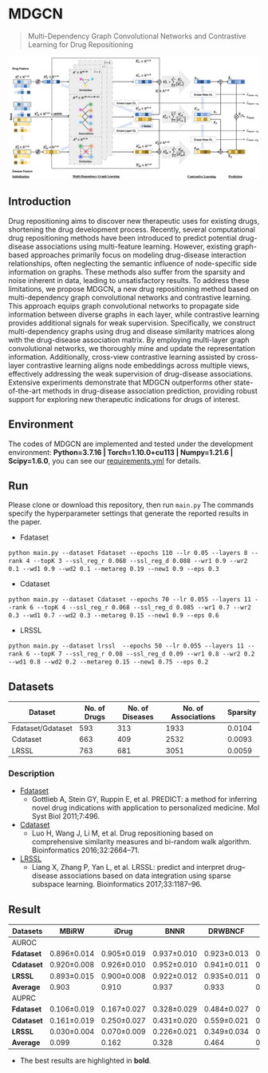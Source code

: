 # MDGCN
> Multi-Dependency Graph Convolutional Networks and Contrastive Learning for Drug Repositioning

![model.png](model.png)

## Introduction
Drug repositioning aims to discover new therapeutic uses for existing drugs, shortening the drug development process. Recently, several computational drug repositioning methods have been introduced to predict potential drug-disease associations using multi-feature learning. However, existing graph-based approaches primarily focus on modeling drug-disease interaction relationships, often neglecting the semantic influence of node-specific side information on graphs. These methods also suffer from the sparsity and noise inherent in data, leading to unsatisfactory results. To address these limitations, we propose MDGCN, a new drug repositioning method based on multi-dependency graph convolutional networks and contrastive learning. This approach equips graph convolutional networks to propagate side information between diverse graphs in each layer, while contrastive learning provides additional signals for weak supervision. Specifically, we construct multi-dependency graphs using drug and disease similarity matrices along with the drug-disease association matrix. By employing multi-layer graph convolutional networks, we thoroughly mine and update the representation information. Additionally, cross-view contrastive learning assisted by cross-layer contrastive learning aligns node embeddings across multiple views, effectively addressing the weak supervision of drug-disease associations. Extensive experiments demonstrate that MDGCN outperforms other state-of-the-art methods in drug-disease association prediction, providing robust support for exploring new therapeutic indications for drugs of interest.

## Environment
The codes of MDGCN are implemented and tested under the development environment: **Python=3.7.16 | Torch=1.10.0+cu113 | Numpy=1.21.6 | Scipy=1.6.0**, you can see our [requirements.yml](requirements.yml) for details.

## Run
Please clone or download this repository, then run `main.py`
The commands specify the hyperparameter settings that generate the reported results in the paper.

- Fdataset
```
python main.py --dataset Fdataset --epochs 110 --lr 0.05 --layers 8 --rank 4 --topK 3 --ssl_reg_r 0.068 --ssl_reg_d 0.088 --wr1 0.9 --wr2 0.1 --wd1 0.9 --wd2 0.1 --metareg 0.19 --new1 0.9 --eps 0.3
```
- Cdataset
```
python main.py --dataset Cdataset --epochs 70 --lr 0.055 --layers 11 --rank 6 --topK 4 --ssl_reg_r 0.068 --ssl_reg_d 0.085 --wr1 0.7 --wr2 0.3 --wd1 0.7 --wd2 0.3 --metareg 0.15 --new1 0.9 --eps 0.6
```
- LRSSL
```
python main.py --dataset lrssl  --epochs 50 --lr 0.055 --layers 11 --rank 6 --topK 7 --ssl_reg_r 0.08 --ssl_reg_d 0.09 --wr1 0.8 --wr2 0.2 --wd1 0.8 --wd2 0.2 --metareg 0.15 --new1 0.75 --eps 0.2
```

## Datasets

| Dataset           | No. of Drugs | No. of Diseases | No. of Associations | Sparsity |
|-------------------|--------------|-----------------|---------------------|----------|
| Fdataset/Gdataset | 593          | 313             | 1933                | 0.0104   |
| Cdataset          | 663          | 409             | 2532                | 0.0093   |
| LRSSL             | 763          | 681             | 3051                | 0.0059   |

[//]: # (| Ldataset&#40;LAGCN&#41;   | 269          | 598             | 18416               | 0.1145   |)
[//]: # (> Data above from [AdaDR]&#40;https://github.com/xinliangSun/AdaDR/tree/main/AdaDR/raw_data/drug_data&#41;)

### Description

- [Fdataset](https://github.com/BioinformaticsCSU/BNNR)
  - Gottlieb A, Stein GY, Ruppin E, et al. PREDICT: a method for inferring novel drug indications with application to personalized medicine. Mol Syst Biol 2011;7:496.
- [Cdataset](https://github.com/BioinformaticsCSU/BNNR)
  - Luo H, Wang J, Li M, et al. Drug repositioning based on comprehensive similarity measures and bi-random walk algorithm. Bioinformatics 2016;32:2664–71.
- [LRSSL](https://github.com/linwang1982/DRIMC)
  - Liang X, Zhang P, Yan L, et al. LRSSL: predict and interpret drug–disease associations based on data integration using sparse subspace learning. Bioinformatics 2017;33:1187–96.

[//]: # (- [Ldataset]&#40;https://github.com/storyandwine/LAGCN&#41;/LAGCN)
[//]: # (  - Yu Z, Huang F, Zhao X, et al. Predicting drug–disease associations through layer attention graph convolutional network. Brief Bioinform 2020;22:1–11.)

## Result
| Datasets    | MBiRW           | iDrug           | BNNR            | DRWBNCF         | AdaDR           | DRHGCN          | MDGCN           |
|-------------|-----------------|-----------------|-----------------|-----------------|-----------------|-----------------|-----------------|
| AUROC |    |     |      |     |     |     |  |
| **Fdataset** | 0.896±0.014     | 0.905±0.019     | 0.937±0.010     | 0.923±0.013     | 0.952±0.006     | 0.948±0.011     | **0.961±0.010** |
| **Cdataset** | 0.920±0.008     | 0.926±0.010     | 0.952±0.010     | 0.941±0.011     | 0.966±0.006     | 0.964±0.005     | **0.972±0.006** |
| **LRSSL**    | 0.893±0.015     | 0.900±0.008     | 0.922±0.012     | 0.935±0.011     | 0.950±0.010     | 0.961±0.006     | **0.965±0.008** |
| **Average**  | 0.903           | 0.910           | 0.937           | 0.933           | 0.956           | 0.958           | **0.966**       |
| AUPRC |    |     |      |     |     |     |  |
| **Fdataset** | 0.106±0.019     | 0.167±0.027     | 0.328±0.029     | 0.484±0.027     | 0.588±0.041     | 0.490±0.041     | **0.602±0.041** |
| **Cdataset** | 0.161±0.019     | 0.250±0.027     | 0.431±0.020     | 0.559±0.021     | 0.671±0.030     | 0.580±0.035     | **0.694±0.028** |
| **LRSSL**    | 0.030±0.004     | 0.070±0.009     | 0.226±0.021     | 0.349±0.034     | 0.475±0.042     | 0.384±0.022     | **0.501±0.044** |
| **Average**  | 0.099           | 0.162           | 0.328           | 0.464           | 0.578           | 0.485           | **0.598**       |

* The best results are highlighted in **bold**.

